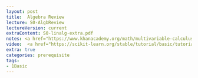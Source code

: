 ```yaml
---
layout: post
title:  Algebra Review
lecture: S0-AlgbReview
lectureVersion: current
extraContent: S0-linalg-extra.pdf
notes: <a href="https://www.khanacademy.org/math/multivariable-calculus">Khanacademy Math</a>
video:  <a href="https://scikit-learn.org/stable/tutorial/basic/tutorial.html">scikit-learn tutorials</a>
extra: true
categories: prerequisite 
tags:
- 1Basic
---
```

